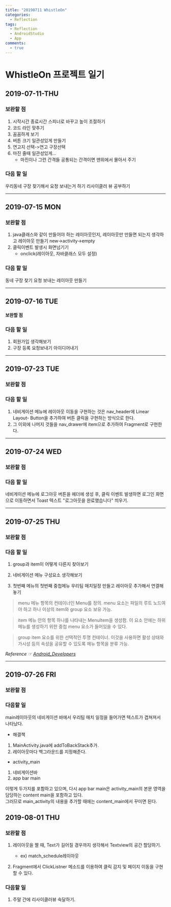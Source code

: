 ```yaml
---
title: "20190711 WhistleOn"
categories:
  - Reflection
tags:
  - Reflection
  - AndroidStudio
  - App
comments:
  - true
---
```


# WhistleOn 프로젝트 일기

## 2019-07-11-THU
### 보완할 점
1. 시작시간 종료시간 스피너로 바꾸고 높이 조절하기
2. 코드 라인 맞추기
3. 꼼꼼하게 보기
4. 버튼 크기 일관성있게 만들기
5. 연고지 선택->연고 구장선택
6. 마진 줄때 일관성있게... 
   - 마진이나 그런 간격들 공통되는 간격이면 맨위에서 몰아서 주기

### 다음 할 일
우리동네 구장 찾기해서 요청 보내는거 하기
리사이클러 뷰 공부하기

---

## 2019-07-15 MON
### 보완할 점
1. java클래스와 같이 만들어야 하는 레이아웃인지, 레이아웃만 만들면 되는지 생각하고 레이아웃 만들기
  new->activity->empty
2. 클릭이벤트 발생시 화면넘기기
   -  onclick(레이아웃, 자바클래스 모두 설정) 

### 다음 할 일
동네 구장 찾기 요청 보내는 레이아웃 만들기

---

## 2019-07-16 TUE
#### 보완할 점

### 다음 할 일
1. 회원가입 생각해보기
2. 구장 등록 요청보내기 아이디어내기

---

## 2019-07-23 TUE
### 보완할 점

### 다음 할 일
1. 네비게이션 메뉴에 레이아웃 이동을 구현하는 것은 nav_header에 Linear Layout- Button을 추가하여 버튼 클릭을 구현하는 방식으로 한다.
2. 그 이외에 나머지 것들을 nav_drawer에 item으로 추가하여 Fragment로 구현한다. 

---

## 2019-07-24 WED
### 보완할 점

### 다음 할 일
네비게이션 메뉴에 로그아웃 버튼을 헤더에 생성 후, 클릭 이벤트 발생하면 로그인 화면으로 이동하면서
Toast 텍스트 "로그아웃을 완료했습니다" 띄우기.

---

## 2019-07-25 THU
### 보완할 점

### 다음 할 일
1. group과 item이 어떻게 다른지 찾아보기

2. 네비게이션 메뉴 구성요소 생각해보기
3. 첫번째 메뉴의 첫번째 중첩메뉴 우리팀 매치일정 만들고 레이아웃 추가해서 연결해놓기

>menu
메뉴 항목의 컨테이너인 Menu를 정의. menu 요소는 파일의 루트 노드여야 하고 하나 이상의 item와 group 요소 보유 가능.<br>

>item
메뉴 안의 항목 하나를 나타내는 MenuItem을 생성함. 이 요소 안에는 하위 메뉴를 생성하기 위한 중첩 menu 요소가 들어있을 수 있다.<br>

>group
>item 요소를 위한 선택적인 투명 컨테이너. 이것을 사용하면 활성 상태와 가시성 등의 속성을 공유할 수 있도록 메뉴 항목을 분류 가능. 

<i>Reference ☞ [Android_Developers](https://developer.android.com/guide/topics/ui/menus.html?hl=ko#xml)</i>

---

## 2019-07-26 FRI
### 보완할 점

### 다음할 일
main레이아웃의 네비게이션 바에서 우리팀 매치 일정을 들어가면 텍스트가 겹쳐져서 나타났다.
* 해결책
1. MainActivity.java에 addToBackStack추가.
2. 레이아웃마다 백그라운드를 지정해준다.

* activity_main 
1. 네비게이션바
2. app bar main<br>

이렇게 두가지를 포함하고 있으며, 다시 app bar main은 activity_main의 본문 영역을 담당하는 content main을 포함하고 있다.<br> 그러므로 main_activity의 내용을 추가할 때에는 content_main에서 꾸미면 된다.

## 2019-08-01 THU
### 보완할 점
1. 레이아웃을 짤 때, Text가 길어질 경우까지 생각해서 Textview의 공간 할당하기.
   - ex) match_schedule레이아웃

2. Fragment에서 ClickListner 메소드를 이용하여 클릭 감지 및 페이지 이동을 구현할 수 있다.

### 다음할 일
1. 주말 간에 리사이클러뷰 숙달하기.